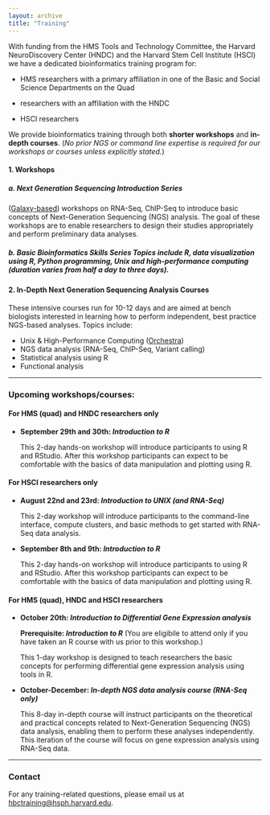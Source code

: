 ```yaml
---
layout: archive
title: "Training"
---
```

With funding from the HMS Tools and Technology Committee, the Harvard NeuroDiscovery Center (HNDC) and the Harvard Stem Cell Institute (HSCI) we have a dedicated bioinformatics training program for:

- HMS researchers with a primary affiliation in one of the Basic and Social Science Departments on the Quad 

- researchers with an affiliation with the HNDC

- HSCI researchers 

We provide bioinformatics training through both **shorter workshops** and **in-depth courses**.
(*No prior NGS or command line expertise is required for our workshops or courses unless explicitly stated.*)

#### 1. Workshops 

##### a. Next Generation Sequencing Introduction Series
([Galaxy-based](https://wiki.galaxyproject.org/)) workshops on RNA-Seq, ChIP-Seq to introduce basic concepts of Next-Generation Sequencing (NGS) analysis. The goal of these workshops are to enable researchers to design their studies appropriately and perform preliminary data analyses.

##### b. Basic Bioinformatics Skills Series	Topics include R, data visualization using R, Python programming, Unix and high-performance computing (duration varies from half a day to three days).

#### 2.  In-Depth Next Generation Sequencing Analysis Courses
These intensive courses run for 10-12 days and are aimed at bench biologists interested in learning how to perform independent, best practice NGS-based analyses. Topics include:

- Unix & High-Performance Computing ([Orchestra](https://rc.hms.harvard.edu/#orchestra))
- NGS data analysis (RNA-Seq, ChIP-Seq, Variant calling)
- Statistical analysis using R
- Functional analysis

---

### Upcoming workshops/courses:

#### For HMS (quad) and HNDC researchers only

* **September 29th and 30th: *Introduction to R***

	This 2-day hands-on workshop will introduce participants to using R and RStudio. After this workshop participants can expect to be comfortable with the basics of data manipulation and plotting using R. 

#### For HSCI researchers only

* **August 22nd and 23rd: *Introduction to UNIX (and RNA-Seq)***

	This 2-day workshop will introduce participants to the command-line interface, compute clusters, and basic methods to get started with RNA-Seq data analysis.

* **September 8th and 9th: *Introduction to R***

	This 2-day hands-on workshop will introduce participants to using R and RStudio. After this workshop participants can expect to be comfortable with the basics of data manipulation and plotting using R. 

#### For HMS (quad), HNDC and HSCI researchers

* **October 20th: *Introduction to Differential Gene Expression analysis***

	**Prerequisite: *Introduction to R*** (You are eligibile to attend only if you have taken an R course with us prior to this workshop.)
	
	This 1-day workshop is designed to teach researchers the basic concepts for performing differential gene expression analysis using tools in R. 
	
* **October-December: *In-depth NGS data analysis course (RNA-Seq only)***

	This 8-day in-depth course will instruct participants on the theoretical and practical concepts related to Next-Generation Sequencing (NGS) data analysis, enabling them to perform these analyses independently. This iteration of the course will focus on gene expression analysis using RNA-Seq data.

---

### Contact

For any training-related questions, please email us at [hbctraining@hsph.harvard.edu](mailto:hbctraining@hsph.harvard.edu).


